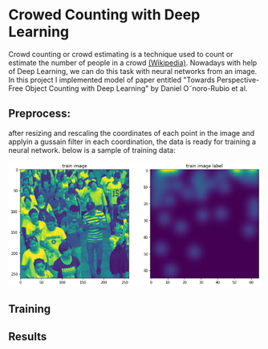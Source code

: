 # Crowed Counting with Deep Learning
Crowd counting or crowd estimating is a technique used to count or estimate the number of people in a crowd [(Wikipedia)](https://en.wikipedia.org/wiki/Crowd_counting).
Nowadays with help of Deep Learning, we can do this task with neural networks from an image. In this project I implemented model of paper entitled "Towards Perspective-Free Object Counting with Deep Learning" by Daniel O˜noro-Rubio et al.



## Preprocess:
after resizing and rescaling the coordinates of each point in the image and applyin a gussain filter in each coordination, the data is ready for training a neural network.
below is a sample of training data:

![training sample](train_image.png "train data sample")

## Training


## Results
